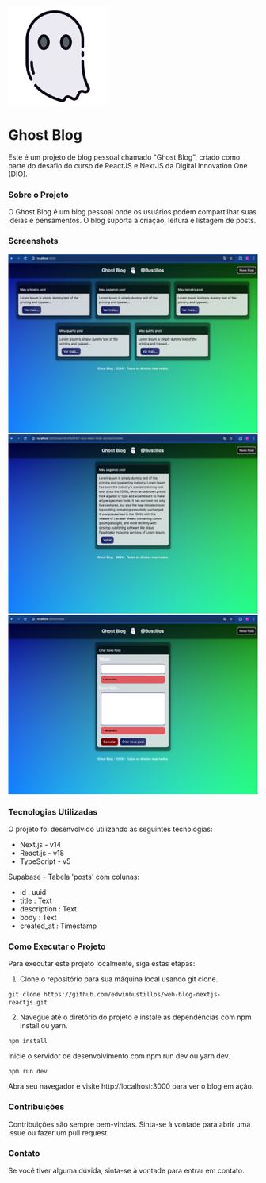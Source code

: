 <img src="./images/logo.png" alt="Logo" width="200" height="200">

# Ghost Blog
Este é um projeto de blog pessoal chamado "Ghost Blog", criado como parte do desafio do curso de ReactJS e NextJS da Digital Innovation One (DIO).

### Sobre o Projeto
O Ghost Blog é um blog pessoal onde os usuários podem compartilhar suas ideias e pensamentos. O blog suporta a criação, leitura e listagem de posts.

### Screenshots

![Screen1 do Ghost Blog](./images/screen1.png)
![Screen2  do Ghost Blog](./images/screen2.png)
![Screen3  do Ghost Blog](./images/screen3.png)

### Tecnologias Utilizadas
O projeto foi desenvolvido utilizando as seguintes tecnologias:

- Next.js - v14
- React.js - v18
- TypeScript - v5

Supabase - Tabela 'posts' com colunas:
- id : uuid
- title : Text
- description : Text
- body : Text
- created_at : Timestamp


### Como Executar o Projeto
Para executar este projeto localmente, siga estas etapas:

1. Clone o repositório para sua máquina local usando git clone.
```
git clone https://github.com/edwinbustillos/web-blog-nextjs-reactjs.git
```
2. Navegue até o diretório do projeto e instale as dependências com npm install ou yarn.
```
npm install
```

Inicie o servidor de desenvolvimento com npm run dev ou yarn dev.
```
npm run dev
```

Abra seu navegador e visite http://localhost:3000 para ver o blog em ação.

### Contribuições
Contribuições são sempre bem-vindas. Sinta-se à vontade para abrir uma issue ou fazer um pull request.

### Contato
Se você tiver alguma dúvida, sinta-se à vontade para entrar em contato.